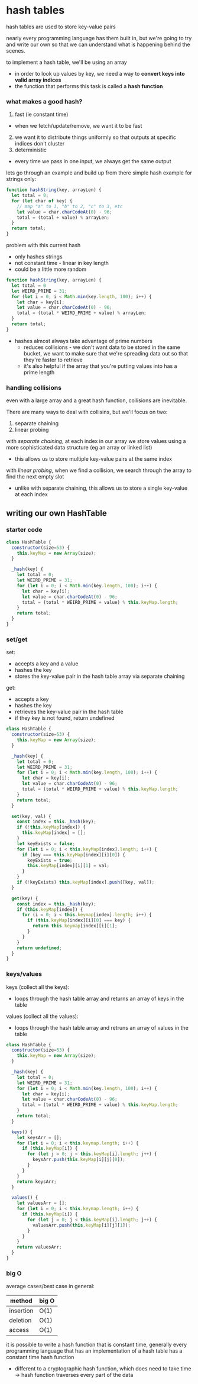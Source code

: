 # hash tables

hash tables are used to store key-value pairs

nearly every programming language has them built in, but we're going to try and write our own so that we can understand what is happening behind the scenes.

to implement a hash table, we'll be using an array
- in order to look up values by key, we need a way to **convert keys into valid array indices**
- the function that performs this task is called a **hash function**

### what makes a good hash?
1. fast (ie constant time)
  - when we fetch/update/remove, we want it to be fast
2. we want it to distribute things uniformly so that outputs at specific indices don't cluster
3. deterministic
  - every time we pass in one input, we always get the same output

lets go through an example and build up from there
simple hash example for strings only:
```js
function hashString(key, arrayLen) {
  let total = 0;
  for (let char of key) {
    // map "a" to 1, "b" to 2, "c" to 3, etc
    let value = char.charCodeAt(0) - 96;
    total = (total + value) % arrayLen;
  }
  return total;
}
```
problem with this current hash
- only hashes strings
- not constant time - linear in key length
- could be a little more random

```js
function hashString(key, arrayLen) {
  let total = 0
  let WEIRD_PRIME = 31;
  for (let i = 0; i < Math.min(key.length, 100); i++) {
    let char = key[i];
    let value = char.charCodeAt(0) - 96;
    total = (total * WEIRD_PRIME + value) % arrayLen;
  }
  return total;
}
```

- hashes almost always take advantage of prime numbers
  - reduces collisions - we don't want data to be stored in the same bucket, we want to make sure that we're spreading data out so that they're faster to retrieve
  - it's also helpful if the array that you're putting values into has a prime length

### handling collisions
even with a large array and a great hash function, collisions are inevitable.

There are many ways to deal with collisins, but we'll focus on two:
1. separate chaining
2. linear probing

with *separate chaining*, at each index in our array we store values using a more sophisticated data structure (eg an array or linked list)
- this allows us to store multiple key-value pairs at the same index

with *linear probing*, when we find a collision, we search through the array to find the next empty slot
- unlike with separate chaining, this allows us to store a single key-value at each index


## writing our own HashTable

### starter code
```js
class HashTable {
  constructor(size=53) {
    this.keyMap = new Array(size);
  }

  _hash(key) {
    let total = 0;
    let WEIRD_PRIME = 31;
    for (let i = 0; i < Math.min(key.length, 100); i++) {
      let char = key[i];
      let value = char.charCodeAt(0) - 96;
      total = (total * WEIRD_PRIME + value) % this.keyMap.length;
    }
    return total;
  }
}
```

### set/get
set:
- accepts a key and a value
- hashes the key
- stores the key-value pair in the hash table array via separate chaining

get:
- accepts a key
- hashes the key
- retrieves the key-value pair in the hash table
- if they key is not found, return undefined

```js
class HashTable {
  constructor(size=53) {
    this.keyMap = new Array(size);
  }

  _hash(key) {
    let total = 0;
    let WEIRD_PRIME = 31;
    for (let i = 0; i < Math.min(key.length, 100); i++) {
      let char = key[i];
      let value = char.charCodeAt(0) - 96;
      total = (total * WEIRD_PRIME + value) % this.keyMap.length;
    }
    return total;
  }

  set(key, val) {
    const index = this._hash(key);
    if (!this.keyMap[index]) {
      this.keyMap[index] = [];
    }
    let keyExists = false;
    for (let i = 0; i < this.keyMap[index].length; i++) {
      if (key === this.keyMap[index][i][0]) {
        keyExists = true;
        this.keyMap[index][i][1] = val;
      }
    }
    if (!keyExists) this.keyMap[index].push([key, val]);
  }

  get(key) {
    const index = this._hash(key);
    if (this.keyMap[index]) {
      for (i = 0; i < this.keymap[index].length; i++) {
        if (this.keyMap[index][i][0] === key) {
          return this.keymap[index][i][1];
        }
      }
    }
    return undefined;
  }
}
```

### keys/values

keys (collect all the keys):
- loops through the hash table array and returns an array of keys in the table

values (collect all the values):
- loops through the hash table array and retruns an array of values in the table
```js
class HashTable {
  constructor(size=53) {
    this.keyMap = new Array(size);
  }

  _hash(key) {
    let total = 0;
    let WEIRD_PRIME = 31;
    for (let i = 0; i < Math.min(key.length, 100); i++) {
      let char = key[i];
      let value = char.charCodeAt(0) - 96;
      total = (total * WEIRD_PRIME + value) % this.keyMap.length;
    }
    return total;
  }

  keys() {
    let keysArr = [];
    for (let i = 0; i < this.keymap.length; i++) {
      if (this.keyMap[i]) {
        for (let j = 0; j < this.keyMap[i].length; j++) {
          keysArr.push(this.keyMap[i][j][0]);
        }
      }
    }
    return keysArr;
  }

  values() {
    let valuesArr = [];
    for (let i = 0; i < this.keymap.length; i++) {
      if (this.keyMap[i]) {
        for (let j = 0; j < this.keyMap[i].length; j++) {
          valuesArr.push(this.keyMap[i][j][1]);
        }
      }
    }
    return valuesArr;
  }
}
```

### big O
average cases/best case in general:

method    | big O
----------|-------
insertion | O(1)
deletion  | O(1)
access    | O(1)

it is possible to write a hash function that is constant time, generally every programming language that has an implementation of a hash table has a constant time hash function
- different to a cryptographic hash function, which does need to take time -> hash function traverses every part of the data























